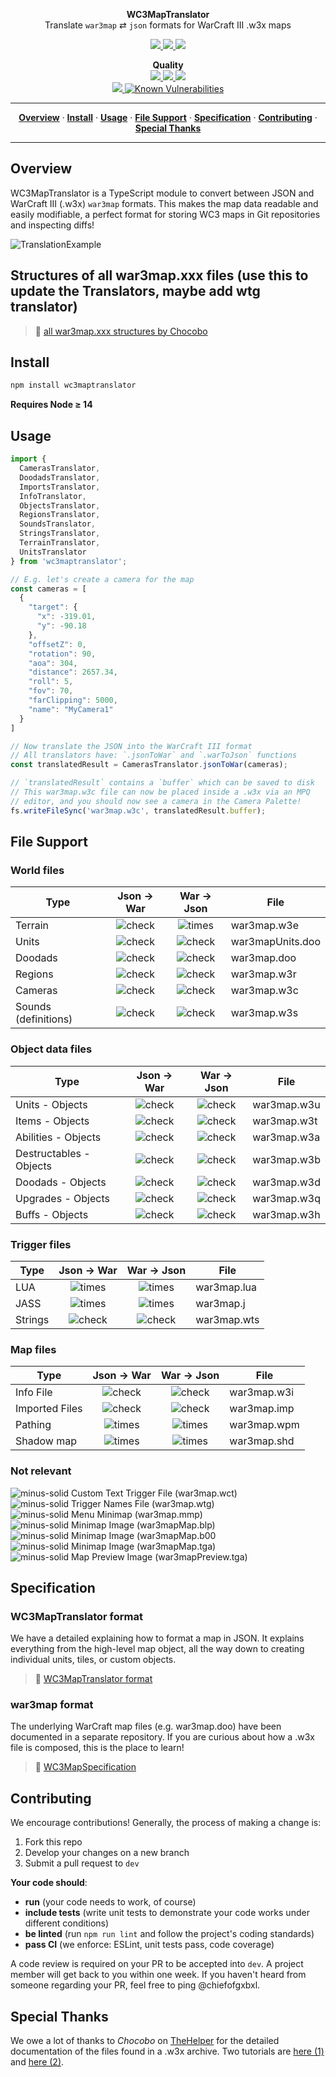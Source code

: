 <p align='center'>
  <b>WC3MapTranslator</b><br/>
  Translate <code>war3map</code> ⇄ <code>json</code> formats for WarCraft III .w3x maps
</p>
<p align='center'>
  <a href='https://www.npmjs.com/package/wc3maptranslator'>
    <img src='https://badge.fury.io/js/wc3maptranslator.svg?style=flat-square'/>
  </a>
  <a href='https://www.npmjs.com/package/wc3maptranslator'>
    <img src='https://img.shields.io/npm/dt/wc3maptranslator.svg'/>
  </a>
  <a href='https://opensource.org/licenses/MIT'>
    <img src='https://img.shields.io/badge/license-MIT-blue.svg'/>
  </a>

  <p align='center'>
    <b>Quality</b><br/>
    <a href='https://travis-ci.org/ChiefOfGxBxL/WC3MapTranslator'>
      <img src='https://travis-ci.org/ChiefOfGxBxL/WC3MapTranslator.svg?branch=master' />
    </a>
    <a href='http://packagequality.com/#?package=wc3maptranslator'>
      <img src='http://npm.packagequality.com/shield/wc3maptranslator.svg' />
    </a>
    <a href='https://codeclimate.com/github/ChiefOfGxBxL/WC3MapTranslator'>
      <img src='https://api.codeclimate.com/v1/badges/065fcb3a010c892f3813/maintainability' />
    </a>
    <br/>
    <a href='https://coveralls.io/github/ChiefOfGxBxL/WC3MapTranslator?branch=master'>
      <img src='https://coveralls.io/repos/github/ChiefOfGxBxL/WC3MapTranslator/badge.svg?branch=master' />
    </a>
    <a href="https://snyk.io/test/github/chiefofgxbxl/wc3maptranslator?targetFile=package.json">
      <img src="https://snyk.io/test/github/chiefofgxbxl/wc3maptranslator/badge.svg?targetFile=package.json" alt="Known Vulnerabilities" data-canonical-src="https://snyk.io/test/github/chiefofgxbxl/wc3maptranslator?targetFile=package.json" style="max-width:100%;">
    </a>
  </p>
</p>

<hr/>
<p align='center'>
  <a href="#overview"><strong>Overview</strong></a> &middot;
  <a href="#install"><strong>Install</strong></a> &middot;
  <a href="#usage"><strong>Usage</strong></a> &middot;
  <a href="#file-support"><strong>File Support</strong></a> &middot;
  <a href="#specification"><strong>Specification</strong></a> &middot;
  <a href="#contributing"><strong>Contributing</strong></a> &middot;
  <a href="#special-thanks"><strong>Special Thanks</strong></a>
</p>
<hr/>

## Overview
WC3MapTranslator is a TypeScript module to convert between JSON and WarCraft III (.w3x) `war3map` formats. This makes the map data readable and easily modifiable, a perfect format for storing WC3 maps in Git repositories and inspecting diffs!

![TranslationExample](https://user-images.githubusercontent.com/4079034/71315302-4947fb00-2427-11ea-8f50-edf05d6e5c6a.png)

## Structures of all war3map.xxx files (use this to update the Translators, maybe add wtg translator)
 > 🔗 [all war3map.xxx structures by Chocobo](https://www.thehelper.net/threads/guide-explanation-of-w3m-and-w3x-files.35292/)
 
## Install
```ts
npm install wc3maptranslator
```

**Requires Node ≥ 14**  

## Usage
```ts
import {
  CamerasTranslator,
  DoodadsTranslator,
  ImportsTranslator,
  InfoTranslator,
  ObjectsTranslator,
  RegionsTranslator,
  SoundsTranslator,
  StringsTranslator,
  TerrainTranslator,
  UnitsTranslator
} from 'wc3maptranslator';

// E.g. let's create a camera for the map
const cameras = [
  {
    "target": {
      "x": -319.01,
      "y": -90.18
    },
    "offsetZ": 0,
    "rotation": 90,
    "aoa": 304,
    "distance": 2657.34,
    "roll": 5,
    "fov": 70,
    "farClipping": 5000,
    "name": "MyCamera1"
  }
]

// Now translate the JSON into the WarCraft III format
// All translators have: `.jsonToWar` and `.warToJson` functions
const translatedResult = CamerasTranslator.jsonToWar(cameras);

// `translatedResult` contains a `buffer` which can be saved to disk
// This war3map.w3c file can now be placed inside a .w3x via an MPQ
// editor, and you should now see a camera in the Camera Palette!
fs.writeFileSync('war3map.w3c', translatedResult.buffer);
```

## File Support

### World files

| Type                    | Json → War  | War → Json  | File          |
|-------------------------|:-----------:|:-----------:|---------------|
| Terrain                 | ![check](https://cloud.githubusercontent.com/assets/4079034/25298706/7a881946-26c5-11e7-896b-402f60a0f059.png) | ![times](https://cloud.githubusercontent.com/assets/4079034/25298706/7a881946-26c5-11e7-896b-402f60a0f059.png) | war3map.w3e      |
| Units                   | ![check](https://cloud.githubusercontent.com/assets/4079034/25298706/7a881946-26c5-11e7-896b-402f60a0f059.png) | ![check](https://cloud.githubusercontent.com/assets/4079034/25298706/7a881946-26c5-11e7-896b-402f60a0f059.png) | war3mapUnits.doo |
| Doodads                 | ![check](https://cloud.githubusercontent.com/assets/4079034/25298706/7a881946-26c5-11e7-896b-402f60a0f059.png) | ![check](https://cloud.githubusercontent.com/assets/4079034/25298706/7a881946-26c5-11e7-896b-402f60a0f059.png) | war3map.doo      |
| Regions                 | ![check](https://cloud.githubusercontent.com/assets/4079034/25298706/7a881946-26c5-11e7-896b-402f60a0f059.png) | ![check](https://cloud.githubusercontent.com/assets/4079034/25298706/7a881946-26c5-11e7-896b-402f60a0f059.png) | war3map.w3r      |
| Cameras                 | ![check](https://cloud.githubusercontent.com/assets/4079034/25298706/7a881946-26c5-11e7-896b-402f60a0f059.png) | ![check](https://cloud.githubusercontent.com/assets/4079034/25298706/7a881946-26c5-11e7-896b-402f60a0f059.png) | war3map.w3c      |
| Sounds (definitions)    | ![check](https://cloud.githubusercontent.com/assets/4079034/25298706/7a881946-26c5-11e7-896b-402f60a0f059.png) | ![check](https://cloud.githubusercontent.com/assets/4079034/25298706/7a881946-26c5-11e7-896b-402f60a0f059.png) | war3map.w3s      |

### Object data files

| Type                    | Json → War  | War → Json  | File          |
|-------------------------|:-----------:|:-----------:|---------------|
| Units - Objects         | ![check](https://cloud.githubusercontent.com/assets/4079034/25298706/7a881946-26c5-11e7-896b-402f60a0f059.png) | ![check](https://cloud.githubusercontent.com/assets/4079034/25298706/7a881946-26c5-11e7-896b-402f60a0f059.png) | war3map.w3u     |
| Items - Objects         | ![check](https://cloud.githubusercontent.com/assets/4079034/25298706/7a881946-26c5-11e7-896b-402f60a0f059.png) | ![check](https://cloud.githubusercontent.com/assets/4079034/25298706/7a881946-26c5-11e7-896b-402f60a0f059.png) | war3map.w3t     |
| Abilities - Objects     | ![check](https://cloud.githubusercontent.com/assets/4079034/25298706/7a881946-26c5-11e7-896b-402f60a0f059.png) | ![check](https://cloud.githubusercontent.com/assets/4079034/25298706/7a881946-26c5-11e7-896b-402f60a0f059.png) | war3map.w3a     |
| Destructables - Objects | ![check](https://cloud.githubusercontent.com/assets/4079034/25298706/7a881946-26c5-11e7-896b-402f60a0f059.png) | ![check](https://cloud.githubusercontent.com/assets/4079034/25298706/7a881946-26c5-11e7-896b-402f60a0f059.png) | war3map.w3b     |
| Doodads - Objects       | ![check](https://cloud.githubusercontent.com/assets/4079034/25298706/7a881946-26c5-11e7-896b-402f60a0f059.png) | ![check](https://cloud.githubusercontent.com/assets/4079034/25298706/7a881946-26c5-11e7-896b-402f60a0f059.png) | war3map.w3d     |
| Upgrades - Objects      | ![check](https://cloud.githubusercontent.com/assets/4079034/25298706/7a881946-26c5-11e7-896b-402f60a0f059.png) | ![check](https://cloud.githubusercontent.com/assets/4079034/25298706/7a881946-26c5-11e7-896b-402f60a0f059.png) | war3map.w3q     |
| Buffs - Objects         | ![check](https://cloud.githubusercontent.com/assets/4079034/25298706/7a881946-26c5-11e7-896b-402f60a0f059.png) | ![check](https://cloud.githubusercontent.com/assets/4079034/25298706/7a881946-26c5-11e7-896b-402f60a0f059.png) | war3map.w3h     |

### Trigger files

| Type                    | Json → War  | War → Json  | File          |
|-------------------------|:-----------:|:-----------:|---------------|
| LUA                    | ![times](https://cloud.githubusercontent.com/assets/4079034/25298707/7a883642-26c5-11e7-841c-cd3eb1425461.png) | ![times](https://cloud.githubusercontent.com/assets/4079034/25298707/7a883642-26c5-11e7-841c-cd3eb1425461.png) | war3map.lua       |
| JASS                    | ![times](https://cloud.githubusercontent.com/assets/4079034/25298707/7a883642-26c5-11e7-841c-cd3eb1425461.png) | ![times](https://cloud.githubusercontent.com/assets/4079034/25298707/7a883642-26c5-11e7-841c-cd3eb1425461.png) | war3map.j       |
| Strings                 | ![check](https://cloud.githubusercontent.com/assets/4079034/25298706/7a881946-26c5-11e7-896b-402f60a0f059.png) | ![check](https://cloud.githubusercontent.com/assets/4079034/25298706/7a881946-26c5-11e7-896b-402f60a0f059.png) | war3map.wts     |



### Map files

| Type                    | Json → War  | War → Json  | File          |
|-------------------------|:-----------:|:-----------:|---------------|
| Info File               | ![check](https://cloud.githubusercontent.com/assets/4079034/25298706/7a881946-26c5-11e7-896b-402f60a0f059.png) | ![check](https://cloud.githubusercontent.com/assets/4079034/25298706/7a881946-26c5-11e7-896b-402f60a0f059.png) | war3map.w3i        |
| Imported Files          | ![check](https://cloud.githubusercontent.com/assets/4079034/25298706/7a881946-26c5-11e7-896b-402f60a0f059.png) | ![check](https://cloud.githubusercontent.com/assets/4079034/25298706/7a881946-26c5-11e7-896b-402f60a0f059.png) | war3map.imp        |
| Pathing                 | ![times](https://cloud.githubusercontent.com/assets/4079034/25298707/7a883642-26c5-11e7-841c-cd3eb1425461.png) | ![times](https://cloud.githubusercontent.com/assets/4079034/25298707/7a883642-26c5-11e7-841c-cd3eb1425461.png) | war3map.wpm        |
| Shadow map              | ![times](https://cloud.githubusercontent.com/assets/4079034/25298707/7a883642-26c5-11e7-841c-cd3eb1425461.png) | ![times](https://cloud.githubusercontent.com/assets/4079034/25298707/7a883642-26c5-11e7-841c-cd3eb1425461.png) | war3map.shd        |


### Not relevant
 ![minus-solid](https://user-images.githubusercontent.com/4079034/108644014-16f6bb00-747b-11eb-8c2b-9e7a1d7b6f9b.png) Custom Text Trigger File (war3map.wct)  
 ![minus-solid](https://user-images.githubusercontent.com/4079034/108644014-16f6bb00-747b-11eb-8c2b-9e7a1d7b6f9b.png) Trigger Names File (war3map.wtg)  
 ![minus-solid](https://user-images.githubusercontent.com/4079034/108644014-16f6bb00-747b-11eb-8c2b-9e7a1d7b6f9b.png) Menu Minimap (war3map.mmp)  
 ![minus-solid](https://user-images.githubusercontent.com/4079034/108644014-16f6bb00-747b-11eb-8c2b-9e7a1d7b6f9b.png) Minimap Image (war3mapMap.blp)  
 ![minus-solid](https://user-images.githubusercontent.com/4079034/108644014-16f6bb00-747b-11eb-8c2b-9e7a1d7b6f9b.png) Minimap Image (war3mapMap.b00  
 ![minus-solid](https://user-images.githubusercontent.com/4079034/108644014-16f6bb00-747b-11eb-8c2b-9e7a1d7b6f9b.png) Minimap Image (war3mapMap.tga)  
 ![minus-solid](https://user-images.githubusercontent.com/4079034/108644014-16f6bb00-747b-11eb-8c2b-9e7a1d7b6f9b.png) Map Preview Image (war3mapPreview.tga)

## Specification
### WC3MapTranslator format
We have a detailed  explaining how to format a map in JSON. It explains everything from the high-level map object, all the way down to creating individual units, tiles, or custom objects.
 > 🔗 [WC3MapTranslator format](https://github.com/ChiefOfGxBxL/WC3MapTranslator/wiki)

### war3map format
The underlying WarCraft map files (e.g. war3map.doo) have been documented in a separate repository. If you are curious about how a .w3x file is composed, this is the place to learn!
 > 🔗 [WC3MapSpecification](https://github.com/ChiefOfGxBxL/WC3MapSpecification)

## Contributing
We encourage contributions! Generally, the process of making a change is:
1. Fork this repo
2. Develop your changes on a new branch
3. Submit a pull request to `dev`

**Your code should**:
 * **run** (your code needs to work, of course)
 * **include tests** (write unit tests to demonstrate your code works under different conditions)
 * **be linted** (run `npm run lint` and follow the project's coding standards)
 * **pass CI** (we enforce: ESLint, unit tests pass, code coverage)

A code review is required on your PR to be accepted into `dev`. A project member will get back to you within one week. If you haven't heard from someone regarding your PR, feel free to ping @chiefofgxbxl.

## Special Thanks
We owe a lot of thanks to *Chocobo* on [TheHelper](http://www.thehelper.net/) for the detailed documentation of the files found in a .w3x archive. Two tutorials are [here (1)](http://www.thehelper.net/threads/guide-explanation-of-w3m-and-w3x-files.35292/) and [here (2)](http://world-editor-tutorials.thehelper.net/cat_usersubmit.php?view=42787).
